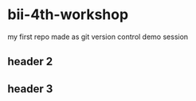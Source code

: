 # bii-4th-workshop
my first repo made as git version control demo session

## header 2

## header 3
